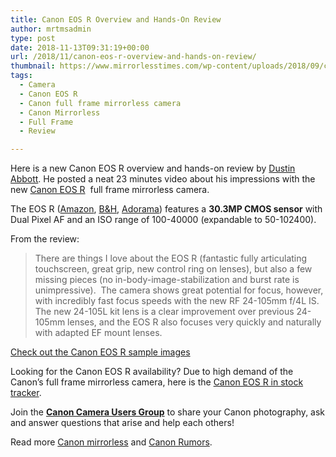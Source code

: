 ```yaml
---
title: Canon EOS R Overview and Hands-On Review
author: mrtmsadmin
type: post
date: 2018-11-13T09:31:19+00:00
url: /2018/11/canon-eos-r-overview-and-hands-on-review/
thumbnail: https://www.mirrorlesstimes.com/wp-content/uploads/2018/09/canon-eos-r-front.jpg
tags:
  - Camera
  - Canon EOS R
  - Canon full frame mirrorless camera
  - Canon Mirrorless
  - Full Frame
  - Review

---
```

Here is a new Canon EOS R overview and hands-on review by <a href="https://dustinabbott.net/2018/11/canon-eos-r-image-galleries/" target="_blank" rel="nofollow noopener">Dustin Abbott</a>. He posted a neat 23 minutes video about his impressions with the new <a href="https://www.mirrorlesstimes.com/tag/canon-eos-r/" target="_blank" rel="noopener">Canon EOS R</a>  full frame mirrorless camera.

The EOS R (<a class="ext-link" title="" href="https://www.amazon.com/Canon-Cameras-Digital-Camera-3075C002/dp/B07H484HLT/?tag=daicamnew-20" target="_blank" rel="noopener external noreferrer nofollow" data-wpel-link="external" data-amzn-asin="B07H484HLT">Amazon</a>, <a class="ext-link" title="" href="https://www.bhphotovideo.com/c/product/1433710-REG/canon_eos_r_mirrorless_digital.html/BI/20175/KBID/14249/" target="_blank" rel="noopener external noreferrer nofollow" data-wpel-link="external">B&H</a>, <a class="ext-link broken_link" title="" href="https://adorama.evyy.net/c/63923/51926/1036?u=https://www.adorama.com/car.html" target="_blank" rel="noopener external noreferrer nofollow">Adorama</a>) features a **30.3MP CMOS sensor** with Dual Pixel AF and an ISO range of 100-40000 (expandable to 50-102400).<!--more-->

From the review:

> There are things I love about the EOS R (fantastic fully articulating touchscreen, great grip, new control ring on lenses), but also a few missing pieces (no in-body-image-stabilization and burst rate is unimpressive).  The camera shows great potential for focus, however, with incredibly fast focus speeds with the new RF 24-105mm f/4L IS.  The new 24-105L kit lens is a clear improvement over previous 24-105mm lenses, and the EOS R also focuses very quickly and naturally with adapted EF mount lenses.

<a href="https://dustinabbott.net/2018/11/canon-eos-r-image-galleries/" target="_blank" rel="nofollow noopener">Check out the Canon EOS R sample images</a>



Looking for the Canon EOS R availability? Due to high demand of the Canon’s full frame mirrorless camera, here is the [Canon EOS R in stock tracker][1].

Join the <a class="ext-link" title="" href="https://www.facebook.com/groups/185572945112087/" target="_blank" rel="external nofollow noopener"><strong>Canon Camera Users Group</strong></a> to share your Canon photography, ask and answer questions that arise and help each others!

Read more [Canon mirrorless][2] and <a href="https://www.dailycameranews.com/tag/canon-rumors/" target="_blank" rel="noopener">Canon Rumors</a>.

 [1]: https://www.dailycameranews.com/2018/09/canon-eos-r-in-stock-availability-tracker/
 [2]: https://www.mirrorlesstimes.com/tag/canon-mirrorless/